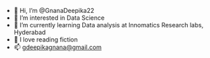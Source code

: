- 👋 Hi, I’m @GnanaDeepika22
- 👀 I’m interested in Data Science
- 🌱 I’m currently learning Data analysis at Innomatics Research labs, Hyderabad
- 💞️ I love reading fiction 
- 📫 gdeepikagnana@gmail.com

<!---
GnanaDeepika22/GnanaDeepika22 is a ✨ special ✨ repository because its `README.md` (this file) appears on your GitHub profile.
You can click the Preview link to take a look at your changes.
--->
